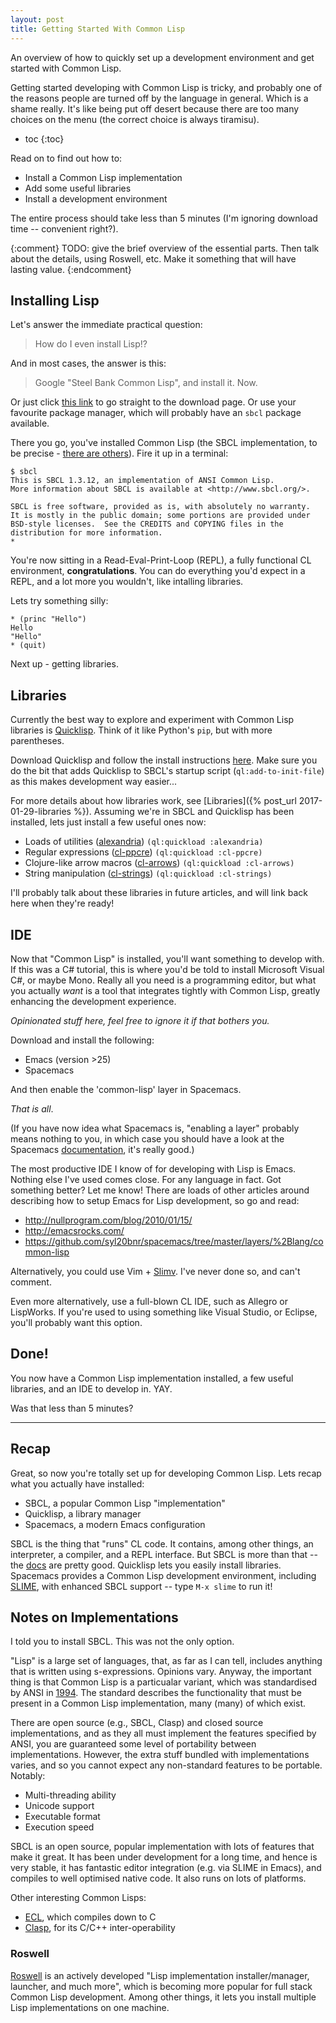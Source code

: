 ```yaml
---
layout: post
title: Getting Started With Common Lisp
---
```


An overview of how to quickly set up a development environment and get started
with Common Lisp.

Getting started developing with Common Lisp is tricky, and probably one of the
reasons people are turned off by the language in general. Which is a shame
really. It's like being put off desert because there are too many choices on the
menu (the correct choice is always tiramisu).

* toc
{:toc}

Read on to find out how to:

- Install a Common Lisp implementation
- Add some useful libraries
- Install a development environment

The entire process should take less than 5 minutes (I'm ignoring download time
-- convenient right?).


{:comment}
TODO: give the brief overview of the essential parts. Then talk about the
details, using Roswell, etc. Make it something that will have lasting value.
{:endcomment}


## Installing Lisp

Let's answer the immediate practical question:

> How do I even install Lisp!?

And in most cases, the answer is this:

> Google "Steel Bank Common Lisp", and install it. Now.

Or just click [this link](http://www.sbcl.org/platform-table.html) to go
straight to the download page. Or use your favourite package manager, which will
probably have an `sbcl` package available.

There you go, you've installed Common Lisp (the SBCL implementation, to be
precise - [there are others](#notes-on-implementations)). Fire it up in a
terminal:

```
$ sbcl
This is SBCL 1.3.12, an implementation of ANSI Common Lisp.
More information about SBCL is available at <http://www.sbcl.org/>.

SBCL is free software, provided as is, with absolutely no warranty.
It is mostly in the public domain; some portions are provided under
BSD-style licenses.  See the CREDITS and COPYING files in the
distribution for more information.
*
```

You're now sitting in a Read-Eval-Print-Loop (REPL), a fully functional CL
environment, **congratulations**. You can do everything you'd expect in a REPL,
and a lot more you wouldn't, like intalling libraries.

Lets try something silly:

~~~ common_lisp
* (princ "Hello")
Hello
"Hello"
* (quit)
~~~

Next up - getting libraries.


## Libraries

Currently the best way to explore and experiment with Common Lisp libraries is
[Quicklisp][ql-main]. Think of it like Python's `pip`, but with more parentheses.

Download Quicklisp and follow the install instructions [here][ql-inst]. Make sure you
do the bit that adds Quicklisp to SBCL's startup script (`ql:add-to-init-file`)
as this makes development way easier...

For more details about how libraries work, see [Libraries]({% post_url
2017-01-29-libraries %}). Assuming we're in SBCL and Quicklisp has been
installed, lets just install a few useful ones now:
- Loads of utilities ([alexandria][alex]) `(ql:quickload :alexandria)`
- Regular expressions ([cl-ppcre][ppcre]) `(ql:quickload :cl-ppcre)`
- Clojure-like arrow macros ([cl-arrows][arrows]) `(ql:quickload :cl-arrows)`
- String manipulation ([cl-strings][strings]) `(ql:quickload :cl-strings)`

I'll probably talk about these libraries in future articles, and will link back
here when they're ready!

[ql-inst]: https://www.quicklisp.org/beta/#installation
[ql-main]: https://www.quicklisp.org/beta/
[alex]: https://common-lisp.net/project/alexandria/
[ppcre]: http://weitz.de/cl-ppcre/
[arrows]: https://github.com/nightfly19/cl-arrows
[strings]: https://github.com/diogoalexandrefranco/cl-strings


## IDE

Now that "Common Lisp" is installed, you'll want something to develop with. If
this was a C# tutorial, this is where you'd be told to install Microsoft Visual
C#, or maybe Mono. Really all you need is a programming editor, but what you
actually *want* is a tool that integrates tightly with Common Lisp, greatly
enhancing the development experience.

*Opinionated stuff here, feel free to ignore it if that bothers you.*

Download and install the following:
- Emacs (version >25)
- Spacemacs

And then enable the 'common-lisp' layer in Spacemacs.

_That is all_.

(If you have now idea what Spacemacs is, "enabling a layer" probably means
nothing to you, in which case you should have a look at the Spacemacs
[documentation][spacemacs-doc], it's really good.)

The most productive IDE I know of for developing with Lisp is Emacs. Nothing
else I've used comes close. For any language in fact. Got something better? Let
me know! There are loads of other articles around describing how to setup Emacs
for Lisp development, so go and read:
- <http://nullprogram.com/blog/2010/01/15/>
- <http://emacsrocks.com/>
- <https://github.com/syl20bnr/spacemacs/tree/master/layers/%2Blang/common-lisp>

Alternatively, you could use Vim + [Slimv](https://github.com/kovisoft/slimv).
I've never done so, and can't comment.

Even more alternatively, use a full-blown CL IDE, such as Allegro or LispWorks.
If you're used to using something like Visual Studio, or Eclipse, you'll
probably want this option.

[spacemacs-doc]: http://spacemacs.org/doc/QUICK_START


## Done!

You now have a Common Lisp implementation installed, a few useful libraries, and
an IDE to develop in. YAY.

Was that less than 5 minutes?

---

## Recap

Great, so now you're totally set up for developing Common Lisp. Lets recap what
you actually have installed:

* SBCL, a popular Common Lisp "implementation"
* Quicklisp, a library manager
* Spacemacs, a modern Emacs configuration

SBCL is the thing that "runs" CL code. It contains, among other things, an
interpreter, a compiler, and a REPL interface. But SBCL is more than that --
the [docs][sbcl-docs] are pretty good. Quicklisp lets you easily install
libraries. Spacemacs provides a Common Lisp development environment,
including [SLIME][slime], with enhanced SBCL support -- type `M-x slime` to run
it!


[sbcl-docs]: http://www.sbcl.org/manual/index.html
[slime]: https://common-lisp.net/project/slime/


## Notes on Implementations

I told you to install SBCL. This was not the only option.

"Lisp" is a large set of languages, that, as far as I can tell, includes
anything that is written using s-expressions. Opinions vary. Anyway, the
important thing is that Common Lisp is a particualar variant, which was
standardised by ANSI in [1994][cl-ansi]. The standard describes the
functionality that must be present in a Common Lisp implementation, many (many)
of which exist.

There are open source (e.g., SBCL, Clasp) and closed source implementations, and
as they all must implement the features specified by ANSI, you are guaranteed
some level of portability between implementations. However, the extra stuff
bundled with implementations varies, and so you cannot expect any non-standard
features to be portable. Notably:
- Multi-threading ability
- Unicode support
- Executable format
- Execution speed

SBCL is an open source, popular implementation with lots of features that make
it great. It has been under development for a long time, and hence is very
stable, it has fantastic editor integration (e.g. via SLIME in Emacs), and
compiles to well optimised native code. It also runs on lots of platforms.

Other interesting Common Lisps:
- [ECL](https://common-lisp.net/project/ecl/), which compiles down to C
- [Clasp](https://github.com/drmeister/clasp), for its C/C++ inter-operability


### Roswell

[Roswell](https://github.com/roswell/roswell) is an actively developed "Lisp
implementation installer/manager, launcher, and much more", which is becoming
more popular for full stack Common Lisp development. Among other things, it lets
you install multiple Lisp implementations on one machine.


[cl-ansi]: https://standards.incits.org/apps/group_public/project/details.php?project_id=1012
